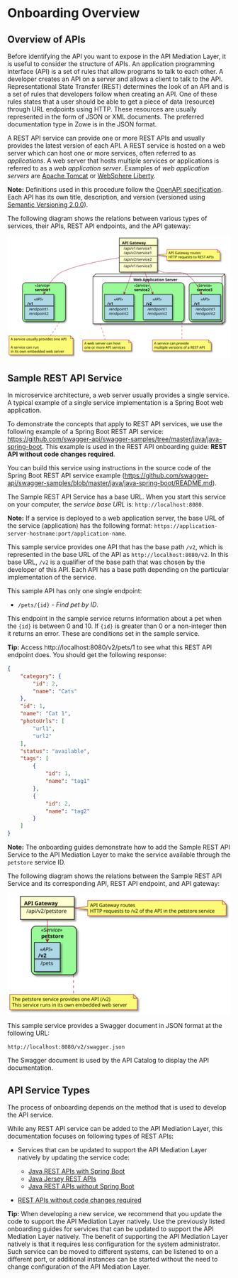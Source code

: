 # Onboarding Overview

## Overview of APIs

Before identifying the API you want to expose in the API Mediation Layer, it is useful to consider the structure of APIs. An application programming interface (API) is a set of rules that allow programs to talk to each other. A developer creates an API on a server and allows a client to talk to the API. Representational State Transfer (REST) determines the look of an API and is a set of rules that developers follow when creating an API. One of these rules states that a user should be able to get a piece of data (resource) through URL endpoints using HTTP. These resources are usually represented in the form of JSON or XML documents. The preferred documentation type in Zowe is in the JSON format.

A REST API service can provide one or more REST APIs and usually provides the latest version of each API. A REST service is hosted on a web server which can host one or more services, often referred to as _applications_. A web server that hosts multiple services  or applications is referred to as a _web application server_. Examples of _web application servers_ are [Apache Tomcat](http://tomcat.apache.org/) or [WebSphere Liberty](https://developer.ibm.com/wasdev/websphere-liberty/). 

**Note:** Definitions used in this procedure follow the [OpenAPI specification](https://swagger.io/specification/). 
Each API has its own title, description, and version (versioned using [Semantic Versioning 2.0.0](https://semver.org/spec/v2.0.0.html)).

The following diagram shows the relations between various types of services, their APIs, REST API endpoints, and the API gateway:

![REST API Components](diagrams/rest-api-components.svg)


## Sample REST API Service

In microservice architecture, a web server usually provides a single service. A typical example of a single service implementation is a Spring Boot web application. 

To demonstrate the concepts that apply to REST API services, we use the following example of a Spring Boot REST API service: https://github.com/swagger-api/swagger-samples/tree/master/java/java-spring-boot. This example is used in the REST API onboarding guide: **REST API without code changes required**. 

You can build this service using instructions in the source code of the Spring Boot REST API service example (https://github.com/swagger-api/swagger-samples/blob/master/java/java-spring-boot/README.md).

The Sample REST API Service has a base URL. When you start this service on your computer, the _service base URL_ is: `http://localhost:8080`. 

**Note:** If a service is deployed to a web application server, the base URL of the service (application) has the following format: `https://application-server-hostname:port/application-name`.

This sample service provides one API that has the base path `/v2`, which is represented in the base URL of the API as `http://localhost:8080/v2`. In this base URL, `/v2` is a qualifier of the base path that was chosen by the developer of this API. Each API has a base path depending on the particular implementation of the service. 

This sample API has only one single endpoint:

- `/pets/{id}` - *Find pet by ID*. 

This endpoint in the sample service returns information about a pet when the `{id}` is between 0 and 10. If `{id}` is greater than 0 or a non-integer then it returns an error. These are conditions set in the sample service.

**Tip:** Access http://localhost:8080/v2/pets/1 to see what this REST API endpoint does. You should get the following response:

```json
{
    "category": {
        "id": 2,
        "name": "Cats"
    },
    "id": 1,
    "name": "Cat 1",
    "photoUrls": [
        "url1",
        "url2"
    ],
    "status": "available",
    "tags": [
        {
            "id": 1,
            "name": "tag1"
        },
        {
            "id": 2,
            "name": "tag2"
        }
    ]
}
```

**Note:** The onboarding guides demonstrate how to add the Sample REST API Service to the API Mediation Layer to make the service available through the `petstore` service ID.

The following diagram shows the relations between the Sample REST API Service and its corresponding API, REST API endpoint, and API gateway:

![Sample REST API Components](diagrams/rest-api-components-sample.svg)

This sample service provides a Swagger document in JSON format at the following URL:

    http://localhost:8080/v2/swagger.json

The Swagger document is used by the API Catalog to display the API documentation.


## API Service Types

The process of onboarding depends on the method that is used to develop the API service.

While any REST API service can be added to the API Mediation Layer, this documentation focuses on following types of REST APIs:

- Services that can be updated to support the API Mediation Layer natively by updating the service code:
    - [Java REST APIs with Spring Boot](api-mediation-onboard-a-spring-boot-rest-api-service.md)
    - [Java Jersey REST APIs](api-mediation-onboard-an-existing-java-jersey-rest-api-service.md)
    - [Java REST APIs without Spring Boot](api-mediation-onboard-an-existing-java-rest-api-service-without-spring-boot-with-zowe-api-mediation-layer.md)
  
- [REST APIs without code changes required](api-mediation-onboard-an-existing-rest-api-service-without-code-changes.md)

**Tip:** When developing a new service, we recommend that you update the code to support the API Mediation Layer natively. Use the previously listed onboarding guides for services that can be updated to support the API Mediation Layer natively. The benefit of supporting the API Mediation Layer natively is that it requires less configuration for the system administrator. Such service can be moved to different systems, can be listened to on a different port, or additional instances can be started without the need to change  configuration of the API Mediation Layer.
